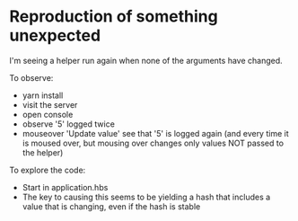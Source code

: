 # Reproduction of something unexpected

I'm seeing a helper run again when none of the arguments have changed.

To observe: 

- yarn install
- visit the server
- open console
- observe '5' logged twice
- mouseover 'Update value' see that '5' is logged again (and every time it is moused over, but mousing over changes only values NOT passed to the helper)

To explore the code:

- Start in application.hbs
- The key to causing this seems to be yielding a hash that includes a value that is changing, even if the hash is stable